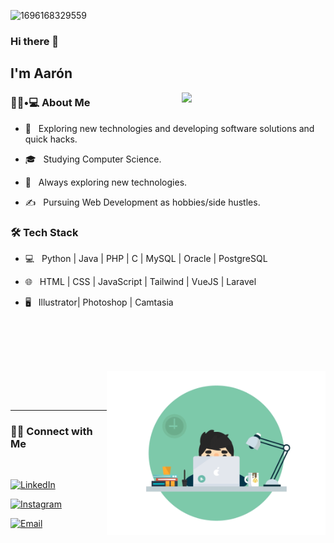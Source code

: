 ![1696168329559](https://github.com/canteroaa/canteroaa/assets/111013326/3849b1bf-eacb-47c6-8aa5-bc09de0bba53)

### Hi there 👋<h2> I'm Aarón</h2>

<img align='right' src="https://media.giphy.com/media/M9gbBd9nbDrOTu1Mqx/giphy.gif" width="230">

<h3> 👨🏻•💻 About Me </h3>



- 🤔 &nbsp; Exploring new technologies and developing software solutions and quick hacks.

- 🎓 &nbsp; Studying Computer Science.

- 🌱 &nbsp; Always exploring new technologies.

- ✍️ &nbsp; Pursuing Web Development as hobbies/side hustles.



<h3>🛠 Tech Stack</h3>



- 💻 &nbsp; Python | Java | PHP | C | MySQL | Oracle | PostgreSQL

- 🌐 &nbsp; HTML | CSS | JavaScript | Tailwind | VueJS | Laravel


- 🖥 &nbsp; Illustrator| Photoshop | Camtasia




<br/><br/>



<br/>

<br/>

<img src="https://github.com/nirala69/nirala69/blob/master/70804f7e25b11f29db904f2fa7b4cd9d.gif" width="350" align='right'>



<br><br>



<hr>



<h3> 🤝🏻 Connect with Me </h3>

<br>



<p align="center">


<a href="https://www.linkedin.com/in/canteroaa/"><img alt="LinkedIn" src="https://img.shields.io/badge/LinkedIn-Aarón%20Ocampo-blue?style=flat-square&logo=linkedin"></a>

<a href="https://www.instagram.com/canteroaa/"><img alt="Instagram" src="https://img.shields.io/badge/Instagram-canteroaa-black?style=flat-square&logo=instagram"></a>

<a href="mailto:ocampocanteroaaron@fpuna.edu.py"><img alt="Email" src="https://img.shields.io/badge/Email-ocampocanteroaaron@fpuna.edu.py-blue?style=flat-square&logo=gmail"></a>

</p>






